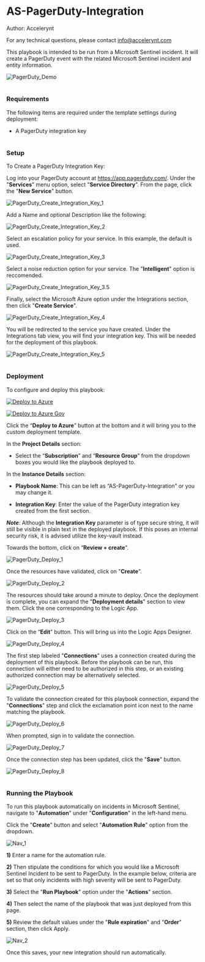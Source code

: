 # AS-PagerDuty-Integration

Author: Accelerynt

For any technical questions, please contact info@accelerynt.com  

This playbook is intended to be run from a Microsoft Sentinel incident. It will create a PagerDuty event with the related Microsoft Sentinel incident and entity information.
                                                                                                                                     
![PagerDuty_Demo](Images/PagerDuty_Demo.png)
 
                                                                                                                                     
#
### Requirements
                                                                                                                                     
The following items are required under the template settings during deployment: 

* A PagerDuty integration key
                                                                                                                                    
# 
### Setup
                                                                                                                                     
To Create a PagerDuty Integration Key:
 
Log into your PagerDuty account at https://app.pagerduty.com/. Under the "**Services**" menu option, select "**Service Directory**". From the page, click the "**New Service**" button.
 
![PagerDuty_Create_Integration_Key_1](Images/PagerDuty_Create_Integration_Key_1.png)

                                                                                                       
Add a Name and optional Description like the following:

![PagerDuty_Create_Integration_Key_2](Images/PagerDuty_Create_Integration_Key_2.png)              
                                                                                       
                                                                                         
Select an escalation policy for your service. In this example, the default is used.

![PagerDuty_Create_Integration_Key_3](Images/PagerDuty_Create_Integration_Key_3.png)


Select a noise reduction option for your service. The "**Intelligent**" option is reccomended.

![PagerDuty_Create_Integration_Key_3.5](Images/PagerDuty_Create_Integration_Key_3.5.png)

                                                                                           
Finally, select the Microsoft Azure option under the Integrations section, then click "**Create Service**".

![PagerDuty_Create_Integration_Key_4](Images/PagerDuty_Create_Integration_Key_4.png)

                                                                                                  
You will be redirected to the service you have created. Under the Integrations tab view, you will find your integration key. This will be needed for the deployment of this playbook.
                                                                                                  
![PagerDuty_Create_Integration_Key_5](Images/PagerDuty_Create_Integration_Key_5.png)
                                                                                           
                                                                                                 
#
### Deployment                                                                                                         
                                                                                                        
To configure and deploy this playbook:

[![Deploy to Azure](https://aka.ms/deploytoazurebutton)](https://portal.azure.com/#create/Microsoft.Template/uri/https%3A%2F%2Fraw.githubusercontent.com%2FAzure%2FAzure-Sentinel%2Fmaster%2FPlaybooks%2FAS-PagerDuty-Integration%2Fazuredeploy.json)

[![Deploy to Azure Gov](https://aka.ms/deploytoazuregovbutton)](https://portal.azure.us/#create/Microsoft.Template/uri/https%3A%2F%2Fraw.githubusercontent.com%2FAzure%2FAzure-Sentinel%2Fmaster%2FPlaybooks%2FAS-PagerDuty-Integration%2Fazuredeploy.json)                                             

Click the “**Deploy to Azure**” button at the bottom and it will bring you to the custom deployment template.

In the **Project Details** section:

* Select the “**Subscription**” and “**Resource Group**” from the dropdown boxes you would like the playbook deployed to.  

In the **Instance Details** section:   

* **Playbook Name**: This can be left as “AS-PagerDuty-Integration” or you may change it.  

* **Integration Key**: Enter the value of the PagerDuty integration key created from the first section.

***Note***: Although the **Integration Key** parameter is of type secure string, it will still be visible in plain text in the deployed playbook. If this poses an internal security risk, it is advised utilize the key-vault instead.

Towards the bottom, click on “**Review + create**”. 

![PagerDuty_Deploy_1](Images/PagerDuty_Deploy_1.png)

Once the resources have validated, click on "**Create**".

![PagerDuty_Deploy_2](Images/PagerDuty_Deploy_2.png)

The resources should take around a minute to deploy. Once the deployment is complete, you can expand the "**Deployment details**" section to view them.
Click the one corresponding to the Logic App.

![PagerDuty_Deploy_3](Images/PagerDuty_Deploy_3.png)

Click on the “**Edit**” button. This will bring us into the Logic Apps Designer.

![PagerDuty_Deploy_4](Images/PagerDuty_Deploy_4.png)

The first step labeled "**Connections**" uses a connection created during the deployment of this playbook. Before the playbook can be run, this connection will either need to be authorized in this step, or an existing authorized connection may be alternatively selected.  

![PagerDuty_Deploy_5](Images/PagerDuty_Deploy_5.png)

To validate the connection created for this playbook connection, expand the "**Connections**" step and click the exclamation point icon next to the name matching the playbook.
                                                                                                
![PagerDuty_Deploy_6](Images/PagerDuty_Deploy_6.png)

When prompted, sign in to validate the connection.                                                                                                
                                                                                                
![PagerDuty_Deploy_7](Images/PagerDuty_Deploy_7.png)                                                                                                                             
                                                                                                                             
Once the connection step has been updated, click the "**Save**" button.

![PagerDuty_Deploy_8](Images/PagerDuty_Deploy_8.png)  

#
### Running the Playbook
To run this playbook automatically on incidents in Microsoft Sentinel, navigate to "**Automation**" under "**Configuration**" in the left-hand menu.

Click the "**Create**" button and select "**Automation Rule**" option from the dropdown.

![Nav_1](Images/Nav_1.png)


**1)** Enter a name for the automation rule. 

**2)** Then stipulate the conditions for which you would like a Microsoft Sentinel Incident to be sent to PagerDuty. In the example below, criteria are set so that only incidents with high severity will be sent to PagerDuty. 

**3)** Select the "**Run Playbook**" option under the "**Actions**" section. 

**4)** Then select the name of the playbook that was just deployed from this page. 

**5)** Review the default values under the "**Rule expiration**" and "**Order**" section, then click Apply.

![Nav_2](Images/Nav_2.png)

Once this saves, your new integration should run automatically.
